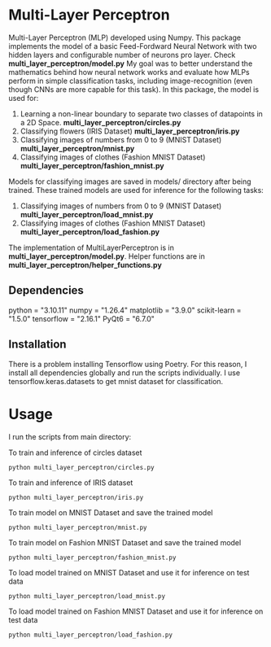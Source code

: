 # Multi-Layer Perceptron

Multi-Layer Perceptron (MLP) developed using Numpy.
This package implements the model of a basic Feed-Fordward Neural Network with two hidden layers and configurable number of neurons pro layer. Check **multi_layer_perceptron/model.py**
My goal was to better understand the mathematics behind how neural network works and evaluate how MLPs perform in simple classification tasks, including image-recognition (even though CNNs are more capable for this task). In this package, the model is used for:
 1. Learning a non-linear boundary to separate two classes of datapoints in a 2D Space. **multi_layer_perceptron/circles.py**
 2. Classifying flowers (IRIS Dataset) **multi_layer_perceptron/iris.py**
 3. Classifying images of numbers from 0 to 9 (MNIST Dataset) **multi_layer_perceptron/mnist.py**
 4. Classifying images of clothes (Fashion MNIST Dataset) **multi_layer_perceptron/fashion_mnist.py**

Models for classifying images are saved in models/ directory after being trained. These trained models are used for inference for the following tasks:
 1. Classifying images of numbers from 0 to 9 (MNIST Dataset) **multi_layer_perceptron/load_mnist.py**
 2. Classifying images of clothes (Fashion MNIST Dataset) **multi_layer_perceptron/load_fashion.py**

The implementation of MultiLayerPerceptron is in **multi_layer_perceptron/model.py**. Helper functions are in **multi_layer_perceptron/helper_functions.py**

## Dependencies

python = "3.10.11"
numpy = "1.26.4"
matplotlib = "3.9.0"
scikit-learn = "1.5.0"
tensorflow = "2.16.1"
PyQt6 = "6.7.0"

## Installation

There is a problem installing Tensorflow using Poetry. For this reason, I install all dependencies globally and run the scripts individually. I use tensorflow.keras.datasets to get mnist dataset for classification.

# Usage

I run the scripts from main directory:

To train and inference of circles dataset
```
python multi_layer_perceptron/circles.py
```
To train and inference of IRIS dataset
```
python multi_layer_perceptron/iris.py
```
To train model on MNIST Dataset and save the trained model
```
python multi_layer_perceptron/mnist.py
```
To train model on Fashion MNIST Dataset and save the trained model
```
python multi_layer_perceptron/fashion_mnist.py
```
To load model trained on MNIST Dataset and use it for inference on test data
```
python multi_layer_perceptron/load_mnist.py
```
To load model trained on Fashion MNIST Dataset and use it for inference on test data
```
python multi_layer_perceptron/load_fashion.py
```